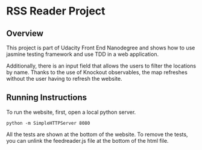 RSS Reader Project
===============

Overview
--------
This project is part of Udacity Front End Nanodegree and shows how to use jasmine testing framework and use TDD in a web application.

Additionally, there is an input field that allows the users to filter the locations by name. Thanks to the use of Knockout observables, the map refreshes without the user having to refresh the website.

Running Instructions
--------
To run the website, first, open a local python server.

    python -m SimpleHTTPServer 8080

All the tests are shown at the bottom of the website. To remove the tests, you can unlink the feedreader.js file at the bottom of the html file.